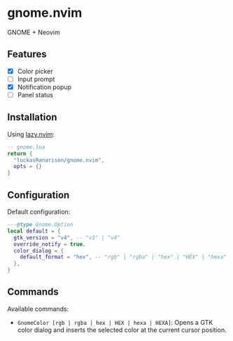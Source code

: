 # gnome.nvim

GNOME + Neovim

## Features

- [x] Color picker
- [ ] Input prompt
- [x] Notification popup
- [ ] Panel status

## Installation

Using [lazy.nvim](https://github.com/folke/lazy.nvim):

```lua
-- gnome.lua
return {
  "luckasRanarison/gnome.nvim",
  opts = {}
}
```

## Configuration

Default configuration:

```lua
---@type Gnome.Option
local default = {
  gtk_version = "v4", -- "v3" | "v4"
  override_notify = true,
  color_dialog = {
    default_format = "hex", -- "rgb" | "rgba" | "hex" | "HEX" | "hexa" | "HEXA"
  },
}
```

## Commands

Available commands:

- `GnomeColor [rgb | rgba | hex | HEX | hexa | HEXA]`: Opens a GTK color dialog and inserts the selected color at the current cursor position.
